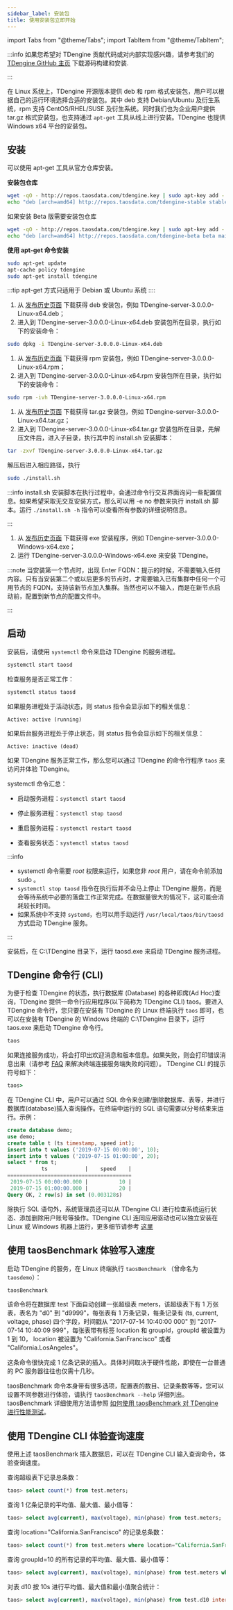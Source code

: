 ```yaml
---
sidebar_label: 安装包
title: 使用安装包立即开始
---
```


import Tabs from "@theme/Tabs";
import TabItem from "@theme/TabItem";

:::info
如果您希望对 TDengine 贡献代码或对内部实现感兴趣，请参考我们的 [TDengine GitHub 主页](https://github.com/taosdata/TDengine) 下载源码构建和安装.

:::

在 Linux 系统上，TDengine 开源版本提供 deb 和 rpm 格式安装包，用户可以根据自己的运行环境选择合适的安装包。其中 deb 支持 Debian/Ubuntu 及衍生系统，rpm 支持 CentOS/RHEL/SUSE 及衍生系统。同时我们也为企业用户提供 tar.gz 格式安装包，也支持通过 `apt-get` 工具从线上进行安装。TDengine 也提供 Windows x64 平台的安装包。

## 安装

<Tabs>
<TabItem value="apt-get" label="apt-get">
可以使用 apt-get 工具从官方仓库安装。

**安装包仓库**

```bash
wget -qO - http://repos.taosdata.com/tdengine.key | sudo apt-key add -
echo "deb [arch=amd64] http://repos.taosdata.com/tdengine-stable stable main" | sudo tee /etc/apt/sources.list.d/tdengine-stable.list
```

如果安装 Beta 版需要安装包仓库

```bash
wget -qO - http://repos.taosdata.com/tdengine.key | sudo apt-key add -
echo "deb [arch=amd64] http://repos.taosdata.com/tdengine-beta beta main" | sudo tee /etc/apt/sources.list.d/tdengine-beta.list
```

**使用 apt-get 命令安装**

```bash
sudo apt-get update
apt-cache policy tdengine
sudo apt-get install tdengine
```

:::tip
apt-get 方式只适用于 Debian 或 Ubuntu 系统
::::
</TabItem>
<TabItem label="Deb 安装" value="debinst">

1. 从 [发布历史页面](../../releases) 下载获得 deb 安装包，例如 TDengine-server-3.0.0.0-Linux-x64.deb；
2. 进入到 TDengine-server-3.0.0.0-Linux-x64.deb 安装包所在目录，执行如下的安装命令：

```bash
sudo dpkg -i TDengine-server-3.0.0.0-Linux-x64.deb
```

</TabItem>

<TabItem label="RPM 安装" value="rpminst">

1. 从 [发布历史页面](../../releases) 下载获得 rpm 安装包，例如 TDengine-server-3.0.0.0-Linux-x64.rpm；
2. 进入到 TDengine-server-3.0.0.0-Linux-x64.rpm 安装包所在目录，执行如下的安装命令：

```bash
sudo rpm -ivh TDengine-server-3.0.0.0-Linux-x64.rpm
```

</TabItem>

<TabItem label="tar.gz 安装" value="tarinst">

1. 从 [发布历史页面](../../releases) 下载获得 tar.gz 安装包，例如 TDengine-server-3.0.0.0-Linux-x64.tar.gz；
2. 进入到 TDengine-server-3.0.0.0-Linux-x64.tar.gz 安装包所在目录，先解压文件后，进入子目录，执行其中的 install.sh 安装脚本：

```bash
tar -zxvf TDengine-server-3.0.0.0-Linux-x64.tar.gz
```

解压后进入相应路径，执行

```bash
sudo ./install.sh
```

:::info
install.sh 安装脚本在执行过程中，会通过命令行交互界面询问一些配置信息。如果希望采取无交互安装方式，那么可以用 -e no 参数来执行 install.sh 脚本。运行 `./install.sh -h` 指令可以查看所有参数的详细说明信息。

:::

</TabItem>

<TabItem label="Windows 安装" value="windows">

1. 从 [发布历史页面](../../releases) 下载获得 exe 安装程序，例如 TDengine-server-3.0.0.0-Windows-x64.exe；
2. 运行 TDengine-server-3.0.0.0-Windows-x64.exe 来安装 TDengine。

</TabItem>
</Tabs>

:::note
当安装第一个节点时，出现 Enter FQDN：提示的时候，不需要输入任何内容。只有当安装第二个或以后更多的节点时，才需要输入已有集群中任何一个可用节点的 FQDN，支持该新节点加入集群。当然也可以不输入，而是在新节点启动前，配置到新节点的配置文件中。

:::

## 启动

<Tabs>
<TabItem label="Linux 系统" value="linux">

安装后，请使用 `systemctl` 命令来启动 TDengine 的服务进程。

```bash
systemctl start taosd
```

检查服务是否正常工作：

```bash
systemctl status taosd
```

如果服务进程处于活动状态，则 status 指令会显示如下的相关信息：

```
Active: active (running)
```

如果后台服务进程处于停止状态，则 status 指令会显示如下的相关信息：

```
Active: inactive (dead)
```

如果 TDengine 服务正常工作，那么您可以通过 TDengine 的命令行程序 `taos` 来访问并体验 TDengine。

systemctl 命令汇总：

- 启动服务进程：`systemctl start taosd`

- 停止服务进程：`systemctl stop taosd`

- 重启服务进程：`systemctl restart taosd`

- 查看服务状态：`systemctl status taosd`

:::info

- systemctl 命令需要 _root_ 权限来运行，如果您非 _root_ 用户，请在命令前添加 sudo 。
- `systemctl stop taosd` 指令在执行后并不会马上停止 TDengine 服务，而是会等待系统中必要的落盘工作正常完成。在数据量很大的情况下，这可能会消耗较长时间。
- 如果系统中不支持 `systemd`，也可以用手动运行 `/usr/local/taos/bin/taosd` 方式启动 TDengine 服务。

:::

</TabItem>

<TabItem label="Windows 系统" value="windows">

安装后，在 C:\TDengine 目录下，运行 taosd.exe 来启动 TDengine 服务进程。

</TabItem>
</Tabs>

## TDengine 命令行 (CLI)

为便于检查 TDengine 的状态，执行数据库 (Database) 的各种即席(Ad Hoc)查询，TDengine 提供一命令行应用程序(以下简称为 TDengine CLI) taos。要进入 TDengine 命令行，您只要在安装有 TDengine 的 Linux 终端执行 `taos` 即可，也可以在安装有 TDengine 的 Windows 终端的 C:\TDengine 目录下，运行 taos.exe 来启动 TDengine 命令行。

```bash
taos
```

如果连接服务成功，将会打印出欢迎消息和版本信息。如果失败，则会打印错误消息出来（请参考 [FAQ](/train-faq/faq) 来解决终端连接服务端失败的问题）。 TDengine CLI 的提示符号如下：

```cmd
taos>
```

在 TDengine CLI 中，用户可以通过 SQL 命令来创建/删除数据库、表等，并进行数据库(database)插入查询操作。在终端中运行的 SQL 语句需要以分号结束来运行。示例：

```sql
create database demo;
use demo;
create table t (ts timestamp, speed int);
insert into t values ('2019-07-15 00:00:00', 10);
insert into t values ('2019-07-15 01:00:00', 20);
select * from t;
           ts            |    speed    |
========================================
 2019-07-15 00:00:00.000 |          10 |
 2019-07-15 01:00:00.000 |          20 |
Query OK, 2 row(s) in set (0.003128s)
```

除执行 SQL 语句外，系统管理员还可以从 TDengine CLI 进行检查系统运行状态、添加删除用户账号等操作。TDengine CLI 连同应用驱动也可以独立安装在 Linux 或 Windows 机器上运行，更多细节请参考 [这里](../../reference/taos-shell/)

## 使用 taosBenchmark 体验写入速度

启动 TDengine 的服务，在 Linux 终端执行 `taosBenchmark` （曾命名为 `taosdemo`）：

```bash
taosBenchmark
```

该命令将在数据库 test 下面自动创建一张超级表 meters，该超级表下有 1 万张表，表名为 "d0" 到 "d9999"，每张表有 1 万条记录，每条记录有 (ts, current, voltage, phase) 四个字段，时间戳从 "2017-07-14 10:40:00 000" 到 "2017-07-14 10:40:09 999"，每张表带有标签 location 和 groupId，groupId 被设置为 1 到 10， location 被设置为 "California.SanFrancisco" 或者 "California.LosAngeles"。

这条命令很快完成 1 亿条记录的插入。具体时间取决于硬件性能，即使在一台普通的 PC 服务器往往也仅需十几秒。

taosBenchmark 命令本身带有很多选项，配置表的数目、记录条数等等，您可以设置不同参数进行体验，请执行 `taosBenchmark --help` 详细列出。taosBenchmark 详细使用方法请参照 [如何使用 taosBenchmark 对 TDengine 进行性能测试](https://www.taosdata.com/2021/10/09/3111.html)。

## 使用 TDengine CLI 体验查询速度

使用上述 taosBenchmark 插入数据后，可以在 TDengine CLI 输入查询命令，体验查询速度。

查询超级表下记录总条数：

```sql
taos> select count(*) from test.meters;
```

查询 1 亿条记录的平均值、最大值、最小值等：

```sql
taos> select avg(current), max(voltage), min(phase) from test.meters;
```

查询 location="California.SanFrancisco" 的记录总条数：

```sql
taos> select count(*) from test.meters where location="California.SanFrancisco";
```

查询 groupId=10 的所有记录的平均值、最大值、最小值等：

```sql
taos> select avg(current), max(voltage), min(phase) from test.meters where groupId=10;
```

对表 d10 按 10s 进行平均值、最大值和最小值聚合统计：

```sql
taos> select avg(current), max(voltage), min(phase) from test.d10 interval(10s);
```
